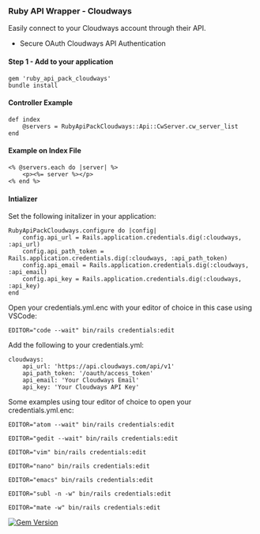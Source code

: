 ### Ruby API Wrapper - Cloudways
   
Easily connect to your Cloudways account through their API.
  
* Secure OAuth Cloudways API Authentication
  
#### Step 1 - Add to your application
  
    gem 'ruby_api_pack_cloudways'
    bundle install
    
#### Controller Example
    
    def index 
        @servers = RubyApiPackCloudways::Api::CwServer.cw_server_list
    end
  
#### Example on Index File

    <% @servers.each do |server| %>
        <p><%= server %></p>
    <% end %>
  
#### Intializer
  
Set the following initalizer in your application:
  
    RubyApiPackCloudways.configure do |config|
        config.api_url = Rails.application.credentials.dig(:cloudways, :api_url)
        config.api_path_token = Rails.application.credentials.dig(:cloudways, :api_path_token)
        config.api_email = Rails.application.credentials.dig(:cloudways, :api_email)
        config.api_key = Rails.application.credentials.dig(:cloudways, :api_key)
    end
  
Open your credentials.yml.enc with your editor of choice in this case using VSCode:
  
    EDITOR="code --wait" bin/rails credentials:edit
  
Add the following to your credentials.yml:
  
    cloudways:
        api_url: 'https://api.cloudways.com/api/v1'
        api_path_token: '/oauth/access_token'
        api_email: 'Your Cloudways Email'
        api_key: 'Your Cloudways API Key'
    
Some examples using tour editor of choice to open your credentials.yml.enc:
    
    EDITOR="atom --wait" bin/rails credentials:edit
    
    EDITOR="gedit --wait" bin/rails credentials:edit
    
    EDITOR="vim" bin/rails credentials:edit
    
    EDITOR="nano" bin/rails credentials:edit
    
    EDITOR="emacs" bin/rails credentials:edit
    
    EDITOR="subl -n -w" bin/rails credentials:edit
    
    EDITOR="mate -w" bin/rails credentials:edit
  
  [![Gem Version](https://badge.fury.io/rb/ruby_api_pack_cloudways.svg)](https://badge.fury.io/rb/ruby_api_pack_cloudways)
